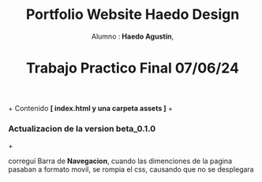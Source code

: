<header>
  <h1> Portfolio Website Haedo Design </h1>
  <p>Alumno :<b> Haedo Agustín</b>,</p>
  <h1>Trabajo Practico Final 07/06/24</h1>
  </header>
<main>
  +  Contenido <b>[ index.html y una carpeta assets ]</b>
  +  <h3>Actualizacion de la version beta_0.1.0</h3>
  +  <p>correguí Barra de <b>Navegacion</b>, cuando las dimenciones de la pagina pasaban a formato movil, se rompia el css, causando que no se desplegara</p>
</main>
